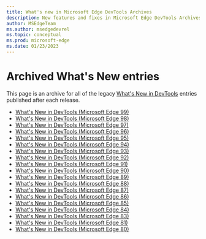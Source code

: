 ```yaml
---
title: What's new in Microsoft Edge DevTools Archives
description: New features and fixes in Microsoft Edge DevTools Archives
author: MSEdgeTeam
ms.author: msedgedevrel
ms.topic: conceptual
ms.prod: microsoft-edge
ms.date: 01/23/2023
---
```

# Archived What's New entries

This page is an archive for all of the legacy [What's New in DevTools](whats-new.md) entries published after each release.

<!-- adjust placement and indent in toc.yml too -->

* [What's New in DevTools (Microsoft Edge 99)](2022/03/devtools.md)
* [What's New in DevTools (Microsoft Edge 98)](2022/02/devtools.md)
* [What's New in DevTools (Microsoft Edge 97)](2022/01/devtools.md)
* [What's New in DevTools (Microsoft Edge 96)](2021/11/devtools.md)
* [What's New in DevTools (Microsoft Edge 95)](2021/10/devtools.md)
* [What's New in DevTools (Microsoft Edge 94)](2021/09/devtools.md)
* [What's New in DevTools (Microsoft Edge 93)](2021/07/devtools.md)
* [What's New in DevTools (Microsoft Edge 92)](2021/05/devtools.md)
* [What's New in DevTools (Microsoft Edge 91)](2021/04/devtools.md)
* [What's New in DevTools (Microsoft Edge 90)](2021/02/devtools.md)
* [What's New in DevTools (Microsoft Edge 89)](2021/01/devtools.md)
* [What's New in DevTools (Microsoft Edge 88)](2020/11/devtools.md)
* [What's New in DevTools (Microsoft Edge 87)](2020/10/devtools.md)
* [What's New in DevTools (Microsoft Edge 86)](2020/08/devtools.md)
* [What's New in DevTools (Microsoft Edge 85)](2020/06/devtools.md)
* [What's New in DevTools (Microsoft Edge 84)](2020/05/devtools.md)
* [What's New in DevTools (Microsoft Edge 83)](2020/03/devtools.md)
* [What's New in DevTools (Microsoft Edge 81)](2020/01/devtools.md)
* [What's New in DevTools (Microsoft Edge 80)](2019/12/devtools.md)
